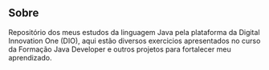 ## Sobre

Repositório dos meus estudos da linguagem Java pela plataforma da Digital Innovation One (DIO), aqui estão diversos exercicios apresentados no curso da Formação Java Developer e outros projetos para fortalecer meu aprendizado.



